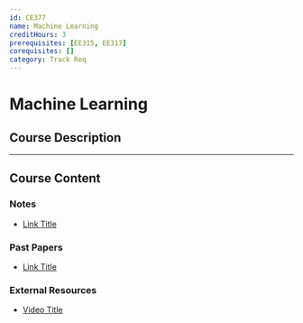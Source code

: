 ```yaml
---
id: CE377
name: Machine Learning
creditHours: 3
prerequisites: [EE315, EE317]
corequisites: []
category: Track Req
---
```


# Machine Learning

## Course Description
<Description>

---

## Course Content

### Notes
- [Link Title](https://link.com)

### Past Papers
- [Link Title](https://link.com)

### External Resources
- [Video Title](https://link.com)
